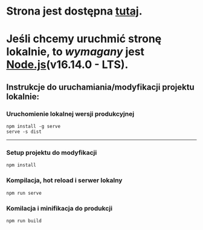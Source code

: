 # Strona jest dostępna [tutaj](https://andora-7f1d1.web.app/#/).
# Jeśli chcemy uruchmić stronę lokalnie, to *wymagany* jest [Node.js](https://nodejs.org/en/)(v16.14.0 - LTS). 

## Instrukcje do uruchamiania/modyfikacji projektu lokalnie:
### Uruchomienie lokalnej wersji produkcyjnej
```
npm install -g serve
serve -s dist
```
---

### Setup projektu do modyfikacji
```
npm install
```

### Kompilacja, hot reload i serwer lokalny
```
npm run serve
```

### Komilacja i minifikacja do produkcji
```
npm run build
```